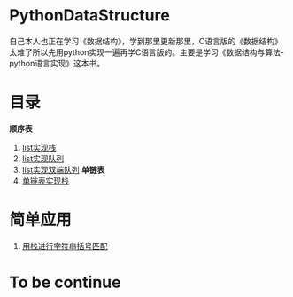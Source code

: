 # PythonDataStructure
自己本人也正在学习《数据结构》，学到那里更新那里，C语言版的《数据结构》太难了所以先用python实现一遍再学C语言版的。主要是学习《数据结构与算法-python语言实现》这本书。
# 目录
**顺序表**
1. [list实现栈](https://github.com/unlili/PythonDataStructure/blob/master/stack.py) 
2. [list实现队列](https://github.com/unlili/PythonDataStructure/blob/master/ArrayQueue.py)
3. [list实现双端队列](https://github.com/unlili/PythonDataStructure/blob/master/double_queue.py)
**单链表**
4. [单链表实现栈](https://github.com/unlili/PythonDataStructure/blob/master/LinkedStack.py)

# 简单应用
1. [用栈进行字符串括号匹配](https://github.com/unlili/PythonDataStructure/blob/master/stack_test.py)

# To be continue


